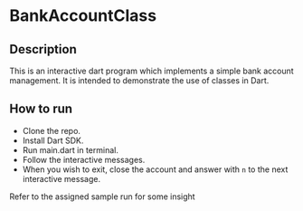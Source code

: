 # BankAccountClass

## Description
This is an interactive dart program which implements a simple bank account management. It is intended to demonstrate the use of classes in Dart.

## How to run
- Clone the repo.
- Install Dart SDK.
- Run main.dart in terminal.
- Follow the interactive messages.
- When you wish to exit, close the account and answer with `n` to the next interactive message.

Refer to the assigned sample run for some insight

